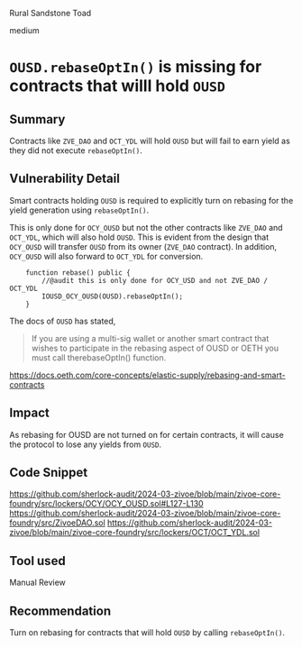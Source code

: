 Rural Sandstone Toad

medium

# `OUSD.rebaseOptIn()` is missing for contracts that willl hold `OUSD`

## Summary
Contracts like `ZVE_DAO` and `OCT_YDL` will hold `OUSD` but will fail to earn yield as they did not execute `rebaseOptIn()`. 

## Vulnerability Detail
Smart contracts holding `OUSD` is required to explicitly turn on rebasing for the yield generation using `rebaseOptIn()`. 

This is only done for `OCY_OUSD` but not the other contracts like `ZVE_DAO` and `OCT_YDL`, which will also hold `OUSD`. This is evident from the design that `OCY_OUSD` will transfer `OUSD` from its owner (`ZVE_DAO` contract). In addition, `OCY_OUSD` will also forward to `OCT_YDL` for conversion.

```Solidity
    function rebase() public {
        //@audit this is only done for OCY_USD and not ZVE_DAO / OCT_YDL
        IOUSD_OCY_OUSD(OUSD).rebaseOptIn();
    }
```

The docs of `OUSD` has stated,

> If you are using a multi-sig wallet or another smart contract that wishes to participate in the rebasing aspect of OUSD or OETH you must call therebaseOptIn() function.

https://docs.oeth.com/core-concepts/elastic-supply/rebasing-and-smart-contracts



## Impact
As rebasing for OUSD are not turned on for certain contracts, it will cause the protocol to lose any yields from `OUSD`.

## Code Snippet
https://github.com/sherlock-audit/2024-03-zivoe/blob/main/zivoe-core-foundry/src/lockers/OCY/OCY_OUSD.sol#L127-L130
https://github.com/sherlock-audit/2024-03-zivoe/blob/main/zivoe-core-foundry/src/ZivoeDAO.sol
https://github.com/sherlock-audit/2024-03-zivoe/blob/main/zivoe-core-foundry/src/lockers/OCT/OCT_YDL.sol

## Tool used

Manual Review

## Recommendation
Turn on rebasing for contracts that will hold `OUSD` by calling `rebaseOptIn()`.